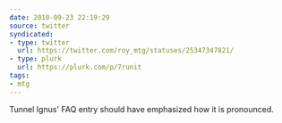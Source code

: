 ```yaml
---
date: 2010-09-23 22:19:29
source: twitter
syndicated:
- type: twitter
  url: https://twitter.com/roy_mtg/statuses/25347347821/
- type: plurk
  url: https://plurk.com/p/7runit
tags:
- mtg
---
```


Tunnel Ignus' FAQ entry should have emphasized how it is pronounced.